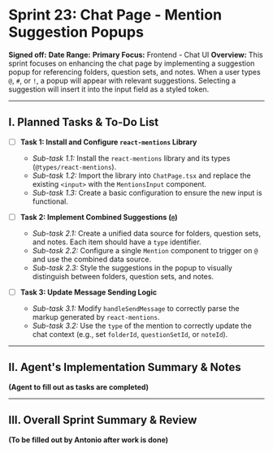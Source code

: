 # Sprint 23: Chat Page - Mention Suggestion Popups

**Signed off:**
**Date Range:**
**Primary Focus:** Frontend - Chat UI
**Overview:** This sprint focuses on enhancing the chat page by implementing a suggestion popup for referencing folders, question sets, and notes. When a user types `@`, `#`, or `!`, a popup will appear with relevant suggestions. Selecting a suggestion will insert it into the input field as a styled token.

---

## I. Planned Tasks & To-Do List

- [ ] **Task 1: Install and Configure `react-mentions` Library**
    - *Sub-task 1.1:* Install the `react-mentions` library and its types (`@types/react-mentions`).
    - *Sub-task 1.2:* Import the library into `ChatPage.tsx` and replace the existing `<input>` with the `MentionsInput` component.
    - *Sub-task 1.3:* Create a basic configuration to ensure the new input is functional.

- [ ] **Task 2: Implement Combined Suggestions (`@`)**
    - *Sub-task 2.1:* Create a unified data source for folders, question sets, and notes. Each item should have a `type` identifier.
    - *Sub-task 2.2:* Configure a single `Mention` component to trigger on `@` and use the combined data source.
    - *Sub-task 2.3:* Style the suggestions in the popup to visually distinguish between folders, question sets, and notes.

- [ ] **Task 3: Update Message Sending Logic**

    - *Sub-task 3.1:* Modify `handleSendMessage` to correctly parse the markup generated by `react-mentions`.
    - *Sub-task 3.2:* Use the `type` of the mention to correctly update the chat context (e.g., set `folderId`, `questionSetId`, or `noteId`).

---

## II. Agent's Implementation Summary & Notes

**(Agent to fill out as tasks are completed)**

---

## III. Overall Sprint Summary & Review

**(To be filled out by Antonio after work is done)**
